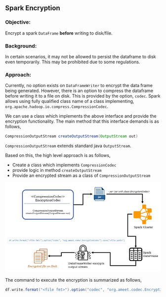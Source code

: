 ## Spark Encryption
### Objective:
Encrypt a spark `DataFrame` **before** writing to disk/file.

### Background:
In certain scenarios, it may not be allowed to persist the dataframe to disk even temporarily. This may be prohibited
 due to some regulations. 
 
### Approach:
Currently, no option exists on `DataFrameWriter` to encrypt the data frame being generated. However, there is an
 option to compress the dataframe before writing it to a file on disk. This is provided by the option, `codec`.
Spark allows using fully qualified class name of a class implementing, `org.apache.hadoop.io.compress.CompressionCodec`.

We can use a class which implements the above interface and provide the encryption functionality. The main method
 that this interface demands is as follows,
 ```java
CompressionOutputStream createOutputStream(OutputStream out)
```
`CompressionOutputStream` extends standard java `OutputStream`. 

Based on this, the high level approach is as follows,

+ Create a class which implements `CompressionCodec`
+ provide logic in method `createOutputStream`
+ Provide an encrypted stream as a class of `CompressionOutputStream`

![flow](image/flow.jpg)

The command to execute the encryption is summarized as follows,

```scala
df.write.format("<file fmt>").option("codec", "org.ameet.codec.EncryptionCodec").save("<file path>")
```